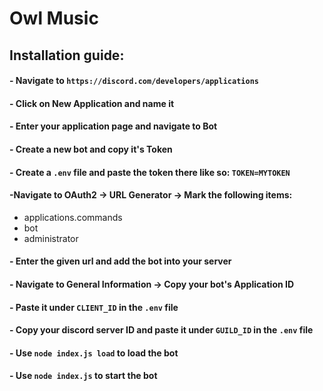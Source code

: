 # Owl Music

## Installation guide:  
#### - Navigate to `https://discord.com/developers/applications`
#### - Click on New Application and name it  
#### - Enter your application page and navigate to Bot  
#### - Create a new bot and copy it's Token  
#### - Create a `.env` file and paste the token there like so: ```TOKEN=MYTOKEN```
#### -Navigate to OAuth2 -> URL Generator -> Mark the following items:  
- applications.commands
- bot
- administrator
#### - Enter the given url and add the bot into your server
#### - Navigate to General Information -> Copy your bot's Application ID
#### - Paste it under `CLIENT_ID` in the `.env` file
#### - Copy your discord server ID and paste it under `GUILD_ID` in the `.env` file
#### - Use `node index.js load` to load the bot  
#### - Use `node index.js` to start the bot
